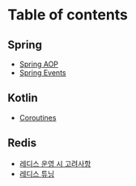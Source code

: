 # Table of contents

## Spring

* [Spring AOP](README.md)
* [Spring Events](<README (3).md>)

## Kotlin

* [Coroutines](<README (2).md>)

## Redis

* [레디스 운영 시 고려사항](<README (1).md>)
* [레디스 튜닝](redis/undefined-1.md)

